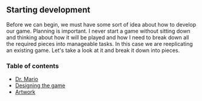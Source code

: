 ## Starting development
Before we can begin, we must have some sort of idea about how to develop our game. Planning is important. I never start a game without sitting down and thinking about how it will be played and how I need to break down all the required pieces into manageable tasks. In this case we are reeplicating an existing game. Let's take a look at it and break it down into pieces.

### Table of contents
- [Dr. Mario](drmario.md)
- [Designing the game](design.md)
- [Artwork](artwork.md)
